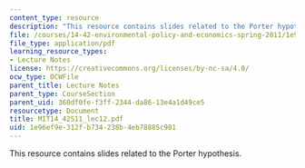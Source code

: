 ```yaml
---
content_type: resource
description: "This resource contains slides related to the Porter hypothesis.\r\n"
file: /courses/14-42-environmental-policy-and-economics-spring-2011/1e96ef9e312fb734238b4eb78885c981_MIT14_42S11_lec12.pdf
file_type: application/pdf
learning_resource_types:
- Lecture Notes
license: https://creativecommons.org/licenses/by-nc-sa/4.0/
ocw_type: OCWFile
parent_title: Lecture Notes
parent_type: CourseSection
parent_uid: 360df0fe-f3ff-2344-da86-13e4a1d49ce5
resourcetype: Document
title: MIT14_42S11_lec12.pdf
uid: 1e96ef9e-312f-b734-238b-4eb78885c981
---
```

This resource contains slides related to the Porter hypothesis.
